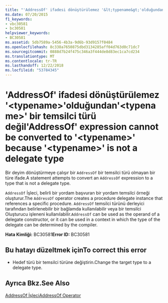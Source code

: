 ```yaml
---
title: "'AddressOf' ifadesi dönüştürülemez '&lt;typename&gt;'olduğundan'&lt;typename&gt;' bir temsilci türü değil"
ms.date: 07/20/2015
f1_keywords:
- vbc30581
- bc30581
helpviewer_keywords:
- BC30581
ms.assetid: 5db7589a-5456-4b3a-9d6b-93d9157f0484
ms.openlocfilehash: 8c338a7650875dbd3134285aff04d763d0c71dc7
ms.sourcegitcommit: 0888d7b24f475c346a3f444de8d83ec1ca7cd234
ms.translationtype: MT
ms.contentlocale: tr-TR
ms.lasthandoff: 12/22/2018
ms.locfileid: "53784345"
---
```

# <a name="addressof-expression-cannot-be-converted-to-lttypenamegt-because-lttypenamegt-is-not-a-delegate-type"></a><span data-ttu-id="97626-102">'AddressOf' ifadesi dönüştürülemez '&lt;typename&gt;'olduğundan'&lt;typename&gt;' bir temsilci türü değil</span><span class="sxs-lookup"><span data-stu-id="97626-102">'AddressOf' expression cannot be converted to '&lt;typename&gt;' because '&lt;typename&gt;' is not a delegate type</span></span>
<span data-ttu-id="97626-103">Bir deyim dönüştürmeye çalışır bir `AddressOf` bir temsilci türü olmayan bir türe ifade.</span><span class="sxs-lookup"><span data-stu-id="97626-103">A statement attempts to convert an `AddressOf` expression to a type that is not a delegate type.</span></span>  
  
 <span data-ttu-id="97626-104">`AddressOf` İşleci, belirli bir yordam başvuran bir yordam temsilci örneği oluşturur.</span><span class="sxs-lookup"><span data-stu-id="97626-104">The `AddressOf` operator creates a procedure delegate instance that references a specific procedure.</span></span> <span data-ttu-id="97626-105">`AddressOf` temsilci türünü derleyici tarafından belirlenebilir bir bağlamda kullanılabilir veya bir temsilci Oluşturucu işleneni kullanılabilir.</span><span class="sxs-lookup"><span data-stu-id="97626-105">`AddressOf` can be used as the operand of a delegate constructor, or it can be used in a context in which the type of the delegate can be determined by the compiler.</span></span>  
  
 <span data-ttu-id="97626-106">**Hata Kimliği:** BC30581</span><span class="sxs-lookup"><span data-stu-id="97626-106">**Error ID:** BC30581</span></span>  
  
## <a name="to-correct-this-error"></a><span data-ttu-id="97626-107">Bu hatayı düzeltmek için</span><span class="sxs-lookup"><span data-stu-id="97626-107">To correct this error</span></span>  
  
-   <span data-ttu-id="97626-108">Hedef türü bir temsilci türüne değiştirin.</span><span class="sxs-lookup"><span data-stu-id="97626-108">Change the target type to a delegate type.</span></span>  
  
## <a name="see-also"></a><span data-ttu-id="97626-109">Ayrıca Bkz.</span><span class="sxs-lookup"><span data-stu-id="97626-109">See Also</span></span>  
 [<span data-ttu-id="97626-110">AddressOf İşleci</span><span class="sxs-lookup"><span data-stu-id="97626-110">AddressOf Operator</span></span>](../../visual-basic/language-reference/operators/addressof-operator.md)  
 
